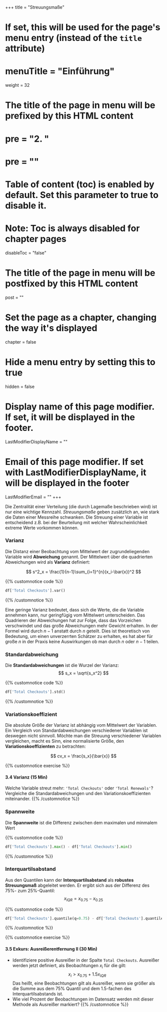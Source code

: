 +++
title = "Streuungsmaße"
# If set, this will be used for the page's menu entry (instead of the `title` attribute)
# menuTitle = "Einführung"
weight = 32
# The title of the page in menu will be prefixed by this HTML content
# pre = "<b>2. </b>"
# pre = "<i class='fab fa-github'></i>"
# Table of content (toc) is enabled by default. Set this parameter to true to disable it.
# Note: Toc is always disabled for chapter pages
disableToc = "false"

# The title of the page in menu will be postfixed by this HTML content
post = ""
# Set the page as a chapter, changing the way it's displayed
chapter = false
# Hide a menu entry by setting this to true
hidden = false
# Display name of this page modifier. If set, it will be displayed in the footer.
LastModifierDisplayName = ""
# Email of this page modifier. If set with LastModifierDisplayName, it will be displayed in the footer
LastModifierEmail = ""
+++

Die Zentralität einer Verteilung (die durch Lagemaße beschrieben wird) ist nur eine wichtige Kennzahl. *Streuungsmaße* geben zusätzlich an, wie stark die Daten einer Messreihe schwanken. Die Streuung einer Variable ist entscheidend z.B. bei der Beurteilung mit welcher Wahrscheinlichkeit extreme Werte vorkommen können.


### Varianz

Die Distanz einer Beobachtung vom Mittelwert der zugrundeliegenden Variable wird **Abweichung** genannt. Der Mittelwert über die quadrierten Abweichungen wird als **Varianz** definiert:

$$
s^2_x = \frac{1}{n-1}\sum_{i=1}^{n}(x_i-\bar{x})^2
$$

{{% customnotice code %}}
```python
df['Total Checkouts'].var()
```
{{% /customnotice %}}

Eine geringe Varianz bedeutet, dass sich die Werte, die die Variable annehmen kann, nur geringfügig vom Mittelwert unterscheiden. Das Quadrieren der Abweichungen hat zur Folge, dass das Vorzeichen verschwindet und das große Abweichungen mehr Gewicht erhalten. In der Formel wird durch $n-1$ anstatt durch $n$ geteilt. Dies ist theoretisch von Bedeutung, um einen unverzerrten Schätzer zu erhalten, es hat aber für große $n$ in der Praxis keine Auswirkungen ob man durch $n$ oder $n-1$ teilen.

 

### Standardabweichung

Die **Standardabweichungen** ist die Wurzel der Varianz:
$$
s_x = \sqrt{s_x^2}
$$

{{% customnotice code %}}
```python
df['Total Checkouts'].std()
```
{{% /customnotice %}}


### Variationskoeffizient

Die absolute Größe der Varianz ist abhängig vom Mittelwert der Variablen. Ein Vergleich von Standardabweichungen verschiedener Variablen ist deswegen nicht sinnvoll. Möchte man die Streuung verschiedener Variablen vergleichen, macht es Sinn, eine normalisierte Größe, den **Variationskoeffizienten** zu betrachten:

$$
cv_x = \frac{s_x}{\bar{x}}
$$

{{% customnotice exercise %}}

#### 3.4 Varianz (15 Min) 

Welche Variable streut mehr: `'Total Checkouts'` oder `'Total Renewals'`? Vergleiche die Standardabweichungen und den Variationskoeffizienten miteinander. 
{{% /customnotice %}}


### Spannweite

Die **Spannweite** ist die Differenz zwischen dem maximalen und minmalem Wert

{{% customnotice code %}}
```python
df['Total Checkouts'].max() - df['Total Checkouts'].min()
```
{{% /customnotice %}}

### Interquartilsabstand

Aus den Quantilen kann der **Interquartilsabstand** als **robustes Streuungsmaß** abgeleitet werden. Er ergibt sich aus der Differenz des 75%- zum 25%-Quantil:
$$
x_{IQR} = x_{0.75} - x_{0.25}
$$

{{% customnotice code %}}
```python
df['Total Checkouts'].quantile(q=0.75) - df['Total Checkouts'].quantile(q=0.25)

```
{{% /customnotice %}}


{{% customnotice exercise %}}

#### 3.5 Exkurs: Ausreißerentfernung II (30 Min)

- Identifiziere positive Ausreißer in der Spalte `Total Checkouts`. Ausreißer werden jetzt definiert, als Beobachtungen $x_i$ für die gilt:
$$
x_i > x_{0.75} + 1.5x_{IQR}
$$
Das heißt, eine Beobachtungen gilt als Ausreißer, wenn sie größer als die Summe aus dem 75% Quantil und dem 1.5-fachen des Interquartilsabstands ist. 
- Wie viel Prozent der Beobachtungen im Datensatz werden mit dieser Methode als Ausreißer markiert?
{{% /customnotice %}}
